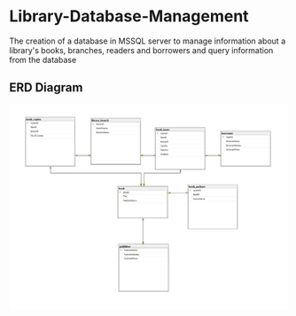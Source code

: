 # Library-Database-Management
The creation of a database in MSSQL server to manage information about a library's books, branches, readers and borrowers and query information from the database

## ERD Diagram
![ERD](https://github.com/KbossGuru/Library-Database-Management/blob/main/Librery%20ERD.png)
